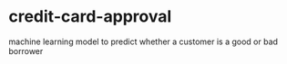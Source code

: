 # credit-card-approval
machine learning model to predict whether a customer is a good or bad borrower
